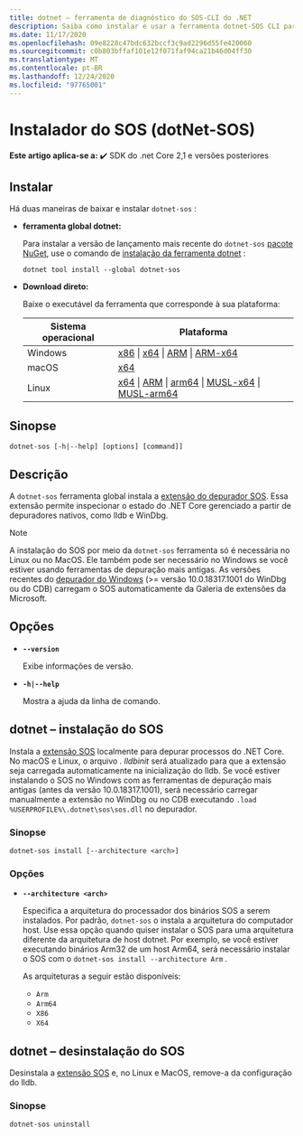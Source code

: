 ```yaml
---
title: dotnet – ferramenta de diagnóstico do SOS-CLI do .NET
description: Saiba como instalar e usar a ferramenta dotnet-SOS CLI para gerenciar a extensão do depurador SOS, que é usada com depuradores nativos no Windows e no Linux.
ms.date: 11/17/2020
ms.openlocfilehash: 09e8228c47bdc632bccf3c9ad2296d55fe420060
ms.sourcegitcommit: c0b803bffaf101e12f071faf94ca21b46d04ff30
ms.translationtype: MT
ms.contentlocale: pt-BR
ms.lasthandoff: 12/24/2020
ms.locfileid: "97765001"
---
```

# <a name="sos-installer-dotnet-sos"></a>Instalador do SOS (dotNet-SOS)

**Este artigo aplica-se a:** ✔️ SDK do .net Core 2,1 e versões posteriores

## <a name="install"></a>Instalar

Há duas maneiras de baixar e instalar `dotnet-sos` :

- **ferramenta global dotnet:**

  Para instalar a versão de lançamento mais recente do `dotnet-sos` [pacote NuGet](https://www.nuget.org/packages/dotnet-sos), use o comando de [instalação da ferramenta dotnet](../tools/dotnet-tool-install.md) :

  ```dotnetcli
  dotnet tool install --global dotnet-sos
  ```

- **Download direto:**

  Baixe o executável da ferramenta que corresponde à sua plataforma:

  | Sistema operacional  | Plataforma |
  | --- | -------- |
  | Windows | [x86](https://aka.ms/dotnet-sos/win-x86) \| [x64](https://aka.ms/dotnet-sos/win-x64) \| [ARM](https://aka.ms/dotnet-sos/win-arm) \| [ARM-x64](https://aka.ms/dotnet-sos/win-arm64) |
  | macOS   | [x64](https://aka.ms/dotnet-sos/osx-x64) |
  | Linux   | [x64](https://aka.ms/dotnet-sos/linux-x64) \| [ARM](https://aka.ms/dotnet-sos/linux-arm) \| [arm64](https://aka.ms/dotnet-sos/linux-arm64) \| [MUSL-x64](https://aka.ms/dotnet-sos/linux-musl-x64) \| [MUSL-arm64](https://aka.ms/dotnet-sos/linux-musl-arm64) |

## <a name="synopsis"></a>Sinopse

```console
dotnet-sos [-h|--help] [options] [command]]
```

## <a name="description"></a>Descrição

A `dotnet-sos` ferramenta global instala a [extensão do depurador SOS](sos-debugging-extension.md). Essa extensão permite inspecionar o estado do .NET Core gerenciado a partir de depuradores nativos, como lldb e WinDbg.

> [!NOTE]
> A instalação do SOS por meio da `dotnet-sos` ferramenta só é necessária no Linux ou no MacOS.  Ele também pode ser necessário no Windows se você estiver usando ferramentas de depuração mais antigas. As versões recentes do [depurador do Windows](/windows-hardware/drivers/debugger/debugger-download-tools) (>= versão 10.0.18317.1001 do WinDbg ou do CDB) carregam o SOS automaticamente da Galeria de extensões da Microsoft.  

## <a name="options"></a>Opções

- **`--version`**

  Exibe informações de versão.

- **`-h|--help`**

  Mostra a ajuda da linha de comando.

## <a name="dotnet-sos-install"></a>dotnet – instalação do SOS

Instala a [extensão SOS](sos-debugging-extension.md) localmente para depurar processos do .NET Core. No macOS e Linux, o arquivo *. lldbinit* será atualizado para que a extensão seja carregada automaticamente na inicialização do lldb. Se você estiver instalando o SOS no Windows com as ferramentas de depuração mais antigas (antes da versão 10.0.18317.1001), será necessário carregar manualmente a extensão no WinDbg ou no CDB executando `.load %USERPROFILE%\.dotnet\sos\sos.dll` no depurador.

### <a name="synopsis"></a>Sinopse

```console
dotnet-sos install [--architecture <arch>]
```

### <a name="options"></a>Opções

- **`--architecture <arch>`**

  Especifica a arquitetura do processador dos binários SOS a serem instalados. Por padrão, `dotnet-sos` o instala a arquitetura do computador host. Use essa opção quando quiser instalar o SOS para uma arquitetura diferente da arquitetura de host dotnet. Por exemplo, se você estiver executando binários Arm32 de um host Arm64, será necessário instalar o SOS com o `dotnet-sos install --architecture Arm` .

  As arquiteturas a seguir estão disponíveis:

  - `Arm`
  - `Arm64`
  - `X86`
  - `X64`

## <a name="dotnet-sos-uninstall"></a>dotnet – desinstalação do SOS

Desinstala a [extensão SOS](sos-debugging-extension.md) e, no Linux e MacOS, remove-a da configuração do lldb.

### <a name="synopsis"></a>Sinopse

```console
dotnet-sos uninstall
```
